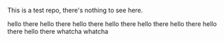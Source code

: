 This is a test repo, there's nothing to see here.

hello there
hello there
hello there
hello there
hello there
hello there
hello there
hello there
whatcha
whatcha
